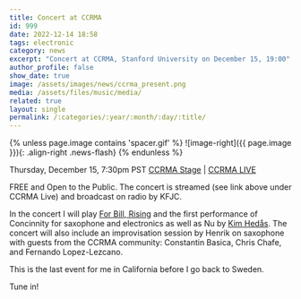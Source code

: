 ```yaml
---
title: Concert at CCRMA
id: 999
date: 2022-12-14 18:58
tags: electronic
category: news
excerpt: "Concert at CCRMA, Stanford University on December 15, 19:00"
author_profile: false
show_date: true
image: /assets/images/news/ccrma_present.png
media: /assets/files/music/media/
related: true
layout: single
permalink: /:categories/:year/:month/:day/:title/
---
```

{% unless page.image contains 'spacer.gif' %}
![image-right]({{ page.image }}){: .align-right .news-flash}
{% endunless %}

Thursday, December 15, 7:30pm PST
[CCRMA Stage](https://music.stanford.edu/venues-facilities/venues/ccrma-stage) | [CCRMA LIVE](https://ccrma.stanford.edu/live/)

FREE and Open to the Public. The concert is streamed (see link above under CCRMA Live) and broadcast on radio by KFJC.

In the concert I will play <a href="{% link _portfolio/23_for_bill.md %}">For Bill, Rising</a> and the first performance of Concinnity for saxophone and electronics as well as Nu by <a href="kimhedas.se">Kim Hedås</a>. The concert will also include an improvisation session by Henrik on saxophone with guests from the CCRMA community: Constantin Basica, Chris Chafe, and Fernando Lopez-Lezcano.

This is the last event for me in California before I go back to Sweden.

Tune in!

